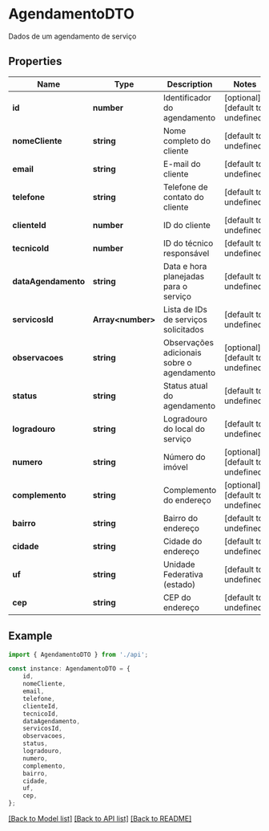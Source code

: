 # AgendamentoDTO

Dados de um agendamento de serviço

## Properties

Name | Type | Description | Notes
------------ | ------------- | ------------- | -------------
**id** | **number** | Identificador do agendamento | [optional] [default to undefined]
**nomeCliente** | **string** | Nome completo do cliente | [default to undefined]
**email** | **string** | E-mail do cliente | [default to undefined]
**telefone** | **string** | Telefone de contato do cliente | [default to undefined]
**clienteId** | **number** | ID do cliente | [default to undefined]
**tecnicoId** | **number** | ID do técnico responsável | [default to undefined]
**dataAgendamento** | **string** | Data e hora planejadas para o serviço | [default to undefined]
**servicosId** | **Array&lt;number&gt;** | Lista de IDs de serviços solicitados | [default to undefined]
**observacoes** | **string** | Observações adicionais sobre o agendamento | [optional] [default to undefined]
**status** | **string** | Status atual do agendamento | [default to undefined]
**logradouro** | **string** | Logradouro do local do serviço | [default to undefined]
**numero** | **string** | Número do imóvel | [optional] [default to undefined]
**complemento** | **string** | Complemento do endereço | [optional] [default to undefined]
**bairro** | **string** | Bairro do endereço | [default to undefined]
**cidade** | **string** | Cidade do endereço | [default to undefined]
**uf** | **string** | Unidade Federativa (estado) | [default to undefined]
**cep** | **string** | CEP do endereço | [default to undefined]

## Example

```typescript
import { AgendamentoDTO } from './api';

const instance: AgendamentoDTO = {
    id,
    nomeCliente,
    email,
    telefone,
    clienteId,
    tecnicoId,
    dataAgendamento,
    servicosId,
    observacoes,
    status,
    logradouro,
    numero,
    complemento,
    bairro,
    cidade,
    uf,
    cep,
};
```

[[Back to Model list]](../README.md#documentation-for-models) [[Back to API list]](../README.md#documentation-for-api-endpoints) [[Back to README]](../README.md)
